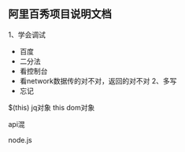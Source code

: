 ## 阿里百秀项目说明文档

1、学会调试
  + 百度
  + 二分法
  + 看控制台
  + 看network数据传的对不对，返回的对不对
2、多写
  + 忘记


  $(this) jq对象
  this dom对象

  api混 


  node.js




